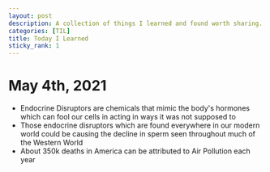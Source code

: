 ```yaml
---
layout: post
description: A collection of things I learned and found worth sharing. Sometimes with sources!
categories: [TIL]
title: Today I Learned
sticky_rank: 1
---
```

# May 4th, 2021
- Endocrine Disruptors are chemicals that mimic the body's hormones which can fool our cells in acting in ways it was not supposed to
- Those endocrine disruptors which are found everywhere in our modern world could be causing the decline in sperm seen throughout much of the Western World
- About 350k deaths in America can be attributed to Air Pollution each year



